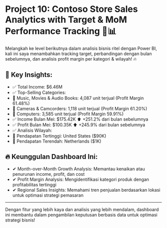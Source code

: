 # Project 10: Contoso Store Sales Analytics with Target & MoM Performance Tracking 🛒📊

Melangkah ke level berikutnya dalam analisis bisnis ritel dengan Power BI, kali ini saya menambahkan tracking target, perbandingan dengan bulan sebelumnya, dan analisis profit margin per kategori & wilayah! 🔥
## 📌 Key Insights:
 - ✅ Total Income: $6.46M
 - ✅ Top-Selling Categories:
 - 🔹 Music, Movies & Audio Books: 4,087 unit terjual (Profit Margin 61.48%)
 - 🔹 Cameras & Camcorders: 1,118 unit terjual (Profit Margin 61.20%)
 - 🔹 Computers: 3,585 unit terjual (Profit Margin 59.91%)
 - ✅ Income Bulan Mei: $175.42K ⬆️ +251.2% dari bulan sebelumnya
 - ✅ Profit Bulan Mei: $100.35K ⬆️ +245.9% dari bulan sebelumnya
 - ✅ Analisis Wilayah:
 - 🔹 Pendapatan Tertinggi: United States ($90K)
 - 🔹 Pendapatan Terendah: Netherlands ($1K)
## 🔥 Keunggulan Dashboard Ini:
- ✔ Month-over-Month Growth Analysis: Memantau kenaikan atau penurunan income, profit, dan cost
- ✔ Profit Margin Analysis: Mengidentifikasi kategori produk dengan profitabilitas tertinggi
- ✔ Regional Sales Insights: Memahami tren penjualan berdasarkan lokasi untuk optimasi strategi pemasaran

---
Dengan fitur yang lebih kaya dan analisis yang lebih mendalam, dashboard ini membantu dalam pengambilan keputusan berbasis data untuk optimasi strategi bisnis!
